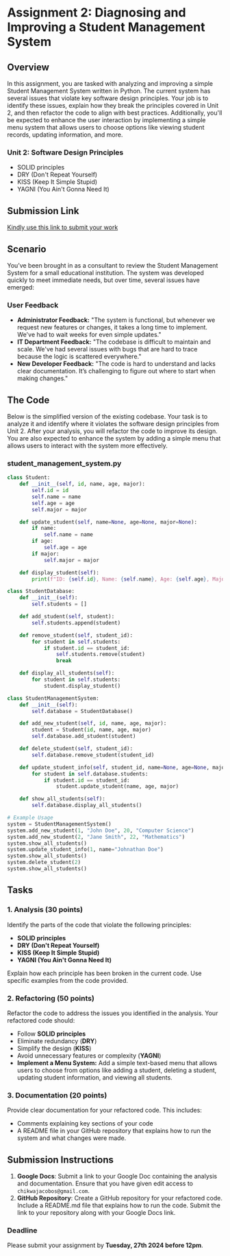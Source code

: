 # Assignment 2: Diagnosing and Improving a Student Management System

## Overview
In this assignment, you are tasked with analyzing and improving a simple Student Management System written in Python. The current system has several issues that violate key software design principles. Your job is to identify these issues, explain how they break the principles covered in Unit 2, and then refactor the code to align with best practices. Additionally, you'll be expected to enhance the user interaction by implementing a simple menu system that allows users to choose options like viewing student records, updating information, and more.

### Unit 2: Software Design Principles
- SOLID principles
- DRY (Don't Repeat Yourself)
- KISS (Keep It Simple Stupid)
- YAGNI (You Ain't Gonna Need It)

## Submission Link
[Kindly use this link to submit your work](https://forms.gle/8VaBPnemoazLFJo76)


## Scenario
You’ve been brought in as a consultant to review the Student Management System for a small educational institution. The system was developed quickly to meet immediate needs, but over time, several issues have emerged:

### User Feedback
- **Administrator Feedback:** "The system is functional, but whenever we request new features or changes, it takes a long time to implement. We've had to wait weeks for even simple updates."
- **IT Department Feedback:** "The codebase is difficult to maintain and scale. We've had several issues with bugs that are hard to trace because the logic is scattered everywhere."
- **New Developer Feedback:** "The code is hard to understand and lacks clear documentation. It’s challenging to figure out where to start when making changes."

## The Code
Below is the simplified version of the existing codebase. Your task is to analyze it and identify where it violates the software design principles from Unit 2. After your analysis, you will refactor the code to improve its design. You are also expected to enhance the system by adding a simple menu that allows users to interact with the system more effectively.

### student_management_system.py

```python
class Student:
    def __init__(self, id, name, age, major):
        self.id = id
        self.name = name
        self.age = age
        self.major = major

    def update_student(self, name=None, age=None, major=None):
        if name:
            self.name = name
        if age:
            self.age = age
        if major:
            self.major = major

    def display_student(self):
        print(f"ID: {self.id}, Name: {self.name}, Age: {self.age}, Major: {self.major}")

class StudentDatabase:
    def __init__(self):
        self.students = []

    def add_student(self, student):
        self.students.append(student)

    def remove_student(self, student_id):
        for student in self.students:
            if student.id == student_id:
                self.students.remove(student)
                break

    def display_all_students(self):
        for student in self.students:
            student.display_student()

class StudentManagementSystem:
    def __init__(self):
        self.database = StudentDatabase()

    def add_new_student(self, id, name, age, major):
        student = Student(id, name, age, major)
        self.database.add_student(student)

    def delete_student(self, student_id):
        self.database.remove_student(student_id)

    def update_student_info(self, student_id, name=None, age=None, major=None):
        for student in self.database.students:
            if student.id == student_id:
                student.update_student(name, age, major)

    def show_all_students(self):
        self.database.display_all_students()

# Example Usage
system = StudentManagementSystem()
system.add_new_student(1, "John Doe", 20, "Computer Science")
system.add_new_student(2, "Jane Smith", 22, "Mathematics")
system.show_all_students()
system.update_student_info(1, name="Johnathan Doe")
system.show_all_students()
system.delete_student(2)
system.show_all_students()
```

## Tasks

### 1. Analysis (30 points)
Identify the parts of the code that violate the following principles:
- **SOLID principles**
- **DRY (Don't Repeat Yourself)**
- **KISS (Keep It Simple Stupid)**
- **YAGNI (You Ain't Gonna Need It)**

Explain how each principle has been broken in the current code. Use specific examples from the code provided.

### 2. Refactoring (50 points)
Refactor the code to address the issues you identified in the analysis. Your refactored code should:
- Follow **SOLID principles**
- Eliminate redundancy (**DRY**)
- Simplify the design (**KISS**)
- Avoid unnecessary features or complexity (**YAGNI**)
- **Implement a Menu System:** Add a simple text-based menu that allows users to choose from options like adding a student, deleting a student, updating student information, and viewing all students.

### 3. Documentation (20 points)
Provide clear documentation for your refactored code. This includes:
- Comments explaining key sections of your code
- A README file in your GitHub repository that explains how to run the system and what changes were made.

## Submission Instructions
1. **Google Docs**: Submit a link to your Google Doc containing the analysis and documentation. Ensure that you have given edit access to `chikwajacobos@gmail.com`.
2. **GitHub Repository**: Create a GitHub repository for your refactored code. Include a README.md file that explains how to run the code. Submit the link to your repository along with your Google Docs link.

### Deadline
Please submit your assignment by **Tuesday, 27th 2024 before 12pm**.
